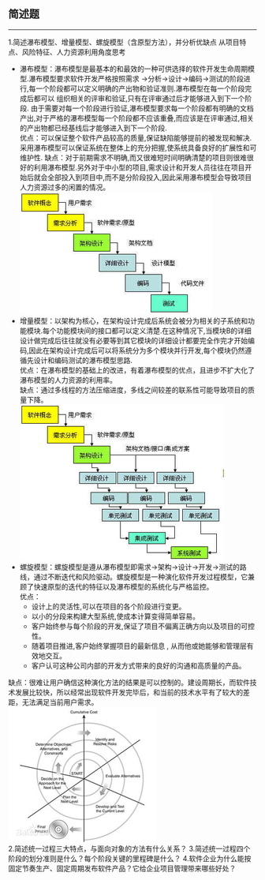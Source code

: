 ## 简述题

------
1.简述瀑布模型、增量模型、螺旋模型（含原型方法），并分析优缺点 
从项目特点、风险特征、人力资源利用角度思考

 - 瀑布模型：瀑布模型是最基本的和最效的一种可供选择的软件开发生命周期模型.瀑布模型要求软件开发严格按照需求 ->分析->设计->编码->测试的阶段进行,每一个阶段都可以定义明确的产出物和验证准则.瀑布模型在每一个阶段完成后都可以 组织相关的评审和验证,只有在评审通过后才能够进入到下一个阶段.
由于需要对每一个阶段进行验证,瀑布模型要求每一个阶段都有明确的文档产出,对于严格的瀑布模型每一个阶段都不应该重叠,而应该是在评审通过,相关的产出物都已经基线后才能够进入到下一个阶段.   
优点：可以保证整个软件产品较高的质量,保证缺陷能够提前的被发现和解决.采用瀑布模型可以保证系统在整体上的充分把握,使系统具备良好的扩展性和可维护性.        缺点：对于前期需求不明确,而又很难短时间明确清楚的项目则很难很好的利用瀑布模型.另外对于中小型的项目,需求设计和开发人员往往在项目开始后就会全部投入到项目中,而不是分阶段投入,因此采用瀑布模型会导致项目人力资源过多的闲置的情况。        
![avatar](瀑布模型.jpg)     
 - 增量模型：以架构为核心，在架构设计完成后系统会被分为相关的子系统和功能模块.每个功能模块间的接口都可以定义清楚.在这种情况下,当模块B的详细设计做完成后往往就没有必要等到其它模块的详细设计都要完全作完才开始编码,因此在架构设计完成后可以将系统分为多个模块并行开发,每个模块仍然遵循先设计和编码测试的瀑布模型思路.   
优点：在瀑布模型的基础上的改进，有着瀑布模型的优点，且进步不扩大化了瀑布模型的人力资源的利用率。  
缺点：通过多线程的方法压缩进度，多线之间较差的联系性可能导致项目的质量下降。         
![avatar](增量模型.jpg)     
 - 螺旋模型：螺旋模型是遵从瀑布模型即需求->架构->设计->开发->测试的路线，通过不断迭代和风险驱动。螺旋模型是一种演化软件开发过程模型，它兼顾了快速原型的迭代的特征以及瀑布模型的系统化与严格监控。   
优点：
    - 设计上的灵活性,可以在项目的各个阶段进行变更。     
    - 以小的分段来构建大型系统,使成本计算变得简单容易。    
    - 客户始终参与每个阶段的开发,保证了项目不偏离正确方向以及项目的可控性。   
    - 随着项目推进,客户始终掌握项目的最新信息 , 从而他或她能够和管理层有效地交互。    
    - 客户认可这种公司内部的开发方式带来的良好的沟通和高质量的产品。   
    
    
缺点：很难让用户确信这种演化方法的结果是可以控制的。建设周期长，而软件技术发展比较快，所以经常出现软件开发完毕后，和当前的技术水平有了较大的差距，无法满足当前用户需求。      
![avatar](螺旋模型.jpg)      
2.简述统一过程三大特点，与面向对象的方法有什么关系？
3.简述统一过程四个阶段的划分准则是什么？每个阶段关键的里程碑是什么？
4.软件企业为什么能按固定节奏生产、固定周期发布软件产品？它给企业项目管理带来哪些好处？
